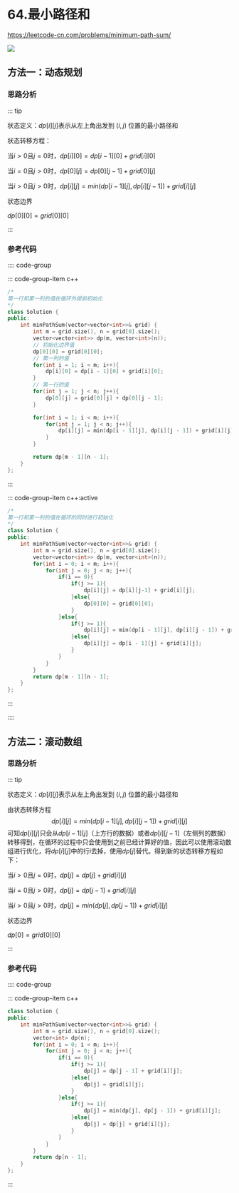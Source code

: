#  64.最小路径和

https://leetcode-cn.com/problems/minimum-path-sum/

![](https://cdn.jsdelivr.net/gh/River-Cold/pictureBed/vuepress-blog/interview/basics/network/leetcode-cn.com_problems_minimum-path-sum.png)

## 方法一：动态规划

### 思路分析

::: tip

状态定义：$dp[i][j]$表示从左上角出发到 $(i,j)$ 位置的最小路径和

状态转移方程：

当$i>0$且$j=0$时，$dp[i][0]=dp[i-1][0]+grid[i][0]$

当$i=0$且$j>0$时，$dp[0][j]=dp[0][j-1]+grid[0][j]$

当$i>0$且$j>0$时，$dp[i][j]=min(dp[i-1][j],dp[i][j-1])+grid[i][j]$

状态边界

$dp[0][0]=grid[0][0]$

:::

### 参考代码

:::: code-group

::: code-group-item c++

```cpp
/*
第一行和第一列的值在循环外提前初始化
*/
class Solution {
public:
    int minPathSum(vector<vector<int>>& grid) {
        int m = grid.size(), n = grid[0].size();
        vector<vector<int>> dp(m, vector<int>(n));
        // 初始化边界值
        dp[0][0] = grid[0][0];
        // 第一列的值
        for(int i = 1; i < m; i++){
            dp[i][0] = dp[i - 1][0] + grid[i][0];
        }
        // 第一行的值
        for(int j = 1; j < n; j++){
            dp[0][j] = grid[0][j] + dp[0][j - 1];
        }

        for(int i = 1; i < m; i++){
            for(int j = 1; j < n; j++){
                dp[i][j] = min(dp[i - 1][j], dp[i][j - 1]) + grid[i][j];
            }
        }

        return dp[m - 1][n - 1];
    }
};
```

:::

::: code-group-item c++:active

```cpp
/*
第一行和第一列的值在循环的同时进行初始化
*/
class Solution {
public:
    int minPathSum(vector<vector<int>>& grid) {
        int m = grid.size(), n = grid[0].size();
        vector<vector<int>> dp(m, vector<int>(n));
        for(int i = 0; i < m; i++){
            for(int j = 0; j < n; j++){
                if(i == 0){
                    if(j >= 1){
                        dp[i][j] = dp[i][j-1] + grid[i][j];
                    }else{
                        dp[0][0] = grid[0][0];
                    }
                }else{
                    if(j >= 1){
                        dp[i][j] = min(dp[i - 1][j], dp[i][j - 1]) + grid[i][j];
                    }else{
                        dp[i][j] = dp[i - 1][j] + grid[i][j];
                    }
                }
            }
        }
        return dp[m - 1][n - 1];
    }
};
```

:::

::::

## 方法二：滚动数组



### 思路分析

::: tip

状态定义：$dp[i][j]$表示从左上角出发到 $(i,j)$ 位置的最小路径和

由状态转移方程
$$
dp[i][j]=min(dp[i-1][j],dp[i][j-1])+grid[i][j]
$$
可知$dp[i][j]$只会从$dp[i-1][j]$（上方行的数据）或者$dp[i][j-1]$（左侧列的数据）转移得到，在循环的过程中只会使用到之前已经计算好的值，因此可以使用滚动数组进行优化，将$dp[i][j]$中的行$i$去掉，使用$dp[j]$替代。得到新的状态转移方程如下：

当$i>0$且$j=0$时，$dp[j]=dp[j]+grid[i][j]$

当$i=0$且$j>0$时，$dp[j]=dp[j-1]+grid[i][j]$

当$i>0$且$j>0$时，$dp[j]=min(dp[j],dp[j-1])+grid[i][j]$

状态边界

$dp[0]=grid[0][0]$

:::

### 参考代码

:::: code-group

::: code-group-item c++

```cpp
class Solution {
public:
    int minPathSum(vector<vector<int>>& grid) {
        int m = grid.size(), n = grid[0].size();
        vector<int> dp(n);
        for(int i = 0; i < m; i++){
            for(int j = 0; j < n; j++){
                if(i == 0){
                    if(j >= 1){
                        dp[j] = dp[j - 1] + grid[i][j]; 
                    }else{
                        dp[j] = grid[i][j];             
                    }
                }else{
                    if(j >= 1){
                        dp[j] = min(dp[j], dp[j - 1]) + grid[i][j];
                    }else{
                        dp[j] = dp[j] + grid[i][j];
                    }
                }
            }
        }
        return dp[n - 1];
    }
};
```

:::
